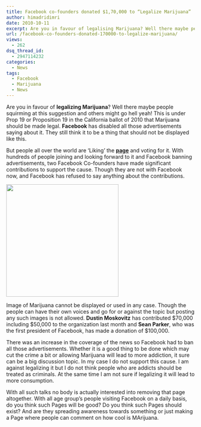```yaml
---
title: Facebook co-founders donated $1,70,000 to “Legalize Marijuana”
author: himadridimri
date: 2010-10-11
excerpt: Are you in favour of legalising Marijuana? Well there maybe people squirming at this suggestion and others might go hell yeah!This is under Prop 19 or Proposition 19 in the California ballot of 2010 that Marijuana should be made legal.
url: /facebook-co-founders-donated-170000-to-legalize-marijuana/
views:
  - 262
dsq_thread_id:
  - 2947114232
categories:
  - News
tags:
  - Facebook
  - Marijuana
  - News
---
```

Are you in favour of **legalizing Marijuana**? Well there maybe people squirming at this suggestion and others might go hell yeah! This is under Prop 19 or Proposition 19 in the California ballot of 2010 that Marijuana should be made legal. **Facebook** has disabled all those advertisements saying about it. They still think it to be a thing that should not be displayed like this.

But people all over the world are &#8216;Liking&#8217; the **<a href="http://www.facebook.com/justsaynow" onclick="_gaq.push(['_trackEvent', 'outbound-article', 'http://www.facebook.com/justsaynow', 'page']);" >page</a>** and voting for it. With hundreds of people joining and looking forward to it and Facebook banning advertisements, two Facebook Co-founders have made significant contributions to support the cause. Though they are not with Facebook now, and Facebook has refused to say anything about the contributions.

<a href="http://fbknol.com/facebook-co-founders-donated-170000-to-legalize-marijuana/facebook-marijuana-300x300/" onclick="_gaq.push(['_trackEvent', 'outbound-article', 'http://fbknol.com/facebook-co-founders-donated-170000-to-legalize-marijuana/facebook-marijuana-300x300/', '']);" rel="attachment wp-att-3088"><img class="alignnone size-full  wp-image-54206" src="http://cdn.devilsworkshop.org/files/2010/10/facebook-marijuana-300x300.jpg" alt="" width="300" height="300" /></a>

Image of Marijuana cannot be displayed or used in any case. Though the people can have their own voices and go for or against the topic but posting any such images is not allowed. **Dustin Moskovitz** has contributed $70,000 including $50,000 to the organization last month and **Sean Parker**, who was the first president of Facebook, has made a donation of $100,000.

There was an increase in the coverage of the news so Facebook had to ban all those advertisements. Whether it is a good thing to be done which may cut the crime a bit or allowing Marijuana will lead to more addiction, it sure can be a big discussion topic. In my case I do not support this cause. I am against legalizing it but I do not think people who are addicts should be treated as criminals. At the same time I am not sure if legalizing it will lead to more consumption.

With all such talks no body is actually interested into removing that page altogether. With all age group&#8217;s people visiting Facebook on a daily basis, do you think such Pages will be good? Do you think such Pages should exist? And are they spreading awareness towards something or just making a Page where people can comment on how cool is MArijuana.
